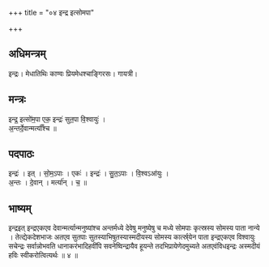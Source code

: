 +++
title = "०४ इन्द्र इत्सोमपा"

+++
## अधिमन्त्रम्
इन्द्रः। मेधातिथिः काण्वः प्रियमेधश्चाङ्गिरसः। गायत्री।

## मन्त्रः
इन्द्र॒ इत्सो॑म॒पा एक॒ इन्द्रः॑ सुत॒पा वि॒श्वायुः॑ ।  
अ॒न्तर्दे॒वान्मर्त्याँ॑श्च ॥

## पदपाठः
इन्द्रः॑ । इत् । सो॒म॒ऽपाः । एकः॑ । इन्द्रः॑ । सु॒त॒ऽपाः । वि॒श्वऽआ॑युः ।  
अ॒न्तः । दे॒वान् । मर्त्या॑न् । च॒ ॥

## भाष्यम्
इन्द्रइत् इन्द्रएकएव देवान्मर्त्यान्मनुष्यांश्च अन्तर्मध्ये देवेषु मनुष्येषु च मध्ये सोमपाः कृत्स्रस्य सोमस्य पाता नान्ये । तेत्द्येकदेशभाजः अतएव सुतपाः सुतस्याभिषुतस्यास्मदीयस्य सोमस्य कार्त्स्र्येन पाता इन्द्रएकएव विश्वायुः सचेन्द्रः सर्वान्नोभवति धानाकरंभादिहवींपि सवनेष्विन्द्रायैव हूयन्ते तदभिप्रायेणेदमुच्यते अतएवंविधइन्द्रः अस्मदीयं हविः स्वीकरोत्वित्यर्थः ॥ ४ ॥
